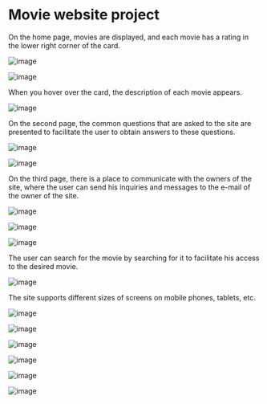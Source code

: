 # Movie website project

On the home page, movies are displayed, and each movie has a rating in the lower right corner of the card.

![image](https://user-images.githubusercontent.com/64428440/213763636-887592ef-3f19-4612-8a96-2ff69413a25d.png)

![image](https://user-images.githubusercontent.com/64428440/213763817-731e85de-effd-4932-ae30-d3fab63e8287.png)

When you hover over the card, the description of each movie appears.

![image](https://user-images.githubusercontent.com/64428440/213763847-680d27b7-2071-4723-ac8f-15b668276c94.png)

On the second page, the common questions that are asked to the site are presented to facilitate the user to obtain answers to these questions.

![image](https://user-images.githubusercontent.com/64428440/213763890-0b73eebc-c5b7-46da-b707-3c8b7fd3edf2.png)

![image](https://user-images.githubusercontent.com/64428440/213763918-7ef5f65a-727c-4e0d-b2aa-1f40f4dd2341.png)

On the third page, there is a place to communicate with the owners of the site, where the user can send his inquiries and messages to the e-mail of the owner of the site.

![image](https://user-images.githubusercontent.com/64428440/213763949-cb6fb043-91ad-4241-bd0a-51639e6a2422.png)

![image](https://user-images.githubusercontent.com/64428440/213763999-960af50f-9506-4386-8f71-c7539d231d07.png)

![image](https://user-images.githubusercontent.com/64428440/213764038-b9463e79-1acd-4424-9860-c5f036c7c52b.png)

The user can search for the movie by searching for it to facilitate his access to the desired movie.

![image](https://user-images.githubusercontent.com/64428440/213764091-4b9d3676-9b07-49d0-a93d-178494c8ffac.png)

The site supports different sizes of screens on mobile phones, tablets, etc.

![image](https://user-images.githubusercontent.com/64428440/213764140-fe54044d-5e4a-42c8-9ef3-0d791ef0d8bc.png)

![image](https://user-images.githubusercontent.com/64428440/213764177-5b858ace-d774-4d88-bce6-07f5a430d924.png)

![image](https://user-images.githubusercontent.com/64428440/213764292-cc9ac5cd-fa85-4cf7-914f-720b57e39322.png)

![image](https://user-images.githubusercontent.com/64428440/213764325-ccbca2c3-ac40-4935-b9ff-3b261f0f91b6.png)

![image](https://user-images.githubusercontent.com/64428440/213764363-614f97a3-ba08-4590-a9b5-8c24c7806c95.png)

![image](https://user-images.githubusercontent.com/64428440/213764401-ed10ea17-4614-4984-9321-83ef09b66dad.png)
